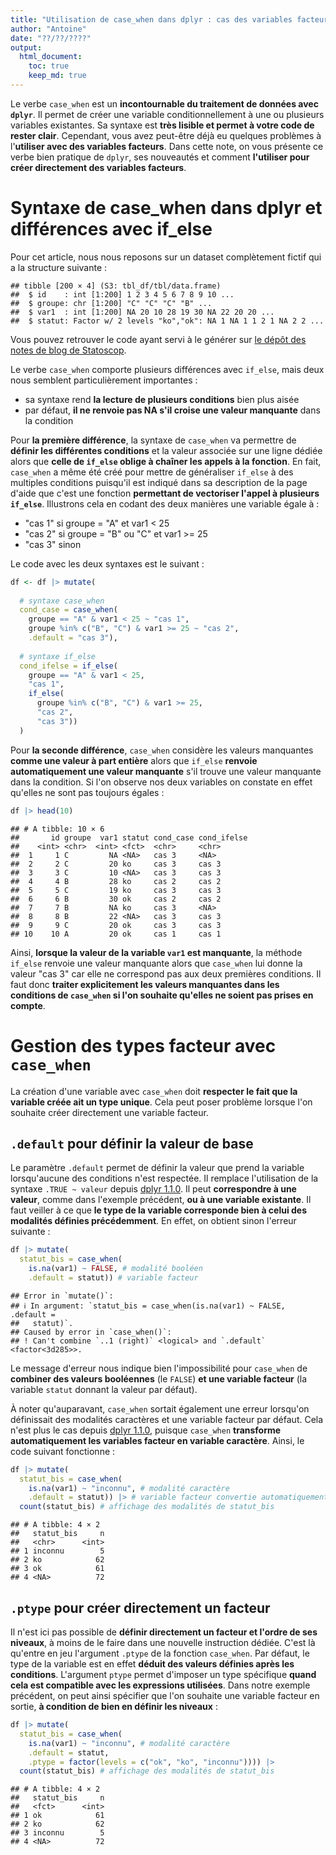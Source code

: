 ```yaml
---
title: "Utilisation de case_when dans dplyr : cas des variables facteurs"
author: "Antoine"
date: "??/??/????"
output: 
  html_document:
    toc: true
    keep_md: true
---
```





Le verbe `case_when` est un __incontournable du traitement de données avec `dplyr`__. Il permet de créer une variable conditionnellement à une ou plusieurs variables existantes. Sa syntaxe est __très lisible et permet à votre code de rester clair__. Cependant, vous avez peut-être déjà eu quelques problèmes à l'__utiliser avec des variables facteurs__. Dans cette note, on vous présente ce verbe bien pratique de `dplyr`, ses nouveautés et comment __l'utiliser pour créer directement des variables facteurs__. 

# Syntaxe de case_when dans dplyr et différences avec if_else   

Pour cet article, nous nous reposons sur un dataset complètement fictif qui a la structure suivante :  


```
## tibble [200 × 4] (S3: tbl_df/tbl/data.frame)
##  $ id    : int [1:200] 1 2 3 4 5 6 7 8 9 10 ...
##  $ groupe: chr [1:200] "C" "C" "C" "B" ...
##  $ var1  : int [1:200] NA 20 10 28 19 30 NA 22 20 20 ...
##  $ statut: Factor w/ 2 levels "ko","ok": NA 1 NA 1 1 2 1 NA 2 2 ...
```

Vous pouvez retrouver le code ayant servi à le générer sur [le dépôt des notes de blog de Statoscop](https://github.com/Statoscop/notebooks-blog).  

Le verbe `case_when` comporte plusieurs différences avec `if_else`, mais deux nous semblent particulièrement importantes :   

- sa syntaxe rend __la lecture de plusieurs conditions__ bien plus aisée    
- par défaut, __il ne renvoie pas NA s'il croise une valeur manquante__ dans la condition  

Pour __la première différence__, la syntaxe de `case_when` va permettre de __définir les différentes conditions__ et la valeur associée sur une ligne dédiée alors que __celle de `if_else` oblige à chaîner les appels à la fonction__. En fait, `case_when` a même été créé pour mettre de généraliser `if_else` à des multiples conditions puisqu'il est indiqué dans sa description de la page d'aide que c'est une fonction __permettant de vectoriser l'appel à plusieurs `if_else`__. Illustrons cela en codant des deux manières une variable égale à :  

- "cas 1" si groupe = "A" et var1 < 25 
- "cas 2" si groupe = "B" ou "C" et var1 >= 25 
- "cas 3" sinon

Le code avec les deux syntaxes est le suivant :  


```r
df <- df |> mutate(
  
  # syntaxe case_when
  cond_case = case_when(
    groupe == "A" & var1 < 25 ~ "cas 1",
    groupe %in% c("B", "C") & var1 >= 25 ~ "cas 2",
    .default = "cas 3"),
  
  # syntaxe if_else
  cond_ifelse = if_else(
    groupe == "A" & var1 < 25,
    "cas 1",
    if_else(
      groupe %in% c("B", "C") & var1 >= 25,
      "cas 2",
      "cas 3"))
  ) 
```

Pour __la seconde différence__, `case_when` considère les valeurs manquantes __comme une valeur à part entière__ alors que `if_else` __renvoie automatiquement une valeur manquante__ s'il trouve une valeur manquante dans la condition. Si l'on observe nos deux variables on constate en effet qu'elles ne sont pas toujours égales :  


```r
df |> head(10)
```

```
## # A tibble: 10 × 6
##       id groupe  var1 statut cond_case cond_ifelse
##    <int> <chr>  <int> <fct>  <chr>     <chr>      
##  1     1 C         NA <NA>   cas 3     <NA>       
##  2     2 C         20 ko     cas 3     cas 3      
##  3     3 C         10 <NA>   cas 3     cas 3      
##  4     4 B         28 ko     cas 2     cas 2      
##  5     5 C         19 ko     cas 3     cas 3      
##  6     6 B         30 ok     cas 2     cas 2      
##  7     7 B         NA ko     cas 3     <NA>       
##  8     8 B         22 <NA>   cas 3     cas 3      
##  9     9 C         20 ok     cas 3     cas 3      
## 10    10 A         20 ok     cas 1     cas 1
```
Ainsi, __lorsque la valeur de la variable `var1` est manquante__, la méthode `if_else` renvoie une valeur manquante alors que `case_when` lui donne la valeur "cas 3" car elle ne correspond pas aux deux premières conditions. Il faut donc __traiter explicitement les valeurs manquantes dans les conditions de `case_when` si l'on souhaite qu'elles ne soient pas prises en compte__.  

# Gestion des types facteur avec `case_when`   

La création d'une variable avec `case_when` doit __respecter le fait que la variable créée ait un type unique__. Cela peut poser problème lorsque l'on souhaite créer directement une variable facteur.  

## `.default` pour définir la valeur de base   

Le paramètre `.default` permet de définir la valeur que prend la variable lorsqu'aucune des conditions n'est respectée. Il remplace l'utilisation de la syntaxe `.TRUE ~ valeur` depuis [dplyr 1.1.0](https://cran.r-project.org/web/packages/dplyr/news/news.html). Il peut __correspondre à une valeur__, comme dans l'exemple précédent, __ou à une variable existante__. Il faut veiller à ce que __le type de la variable corresponde bien à celui des modalités définies précédemment__. En effet, on obtient sinon l'erreur suivante :  



```r
df |> mutate(
  statut_bis = case_when(
    is.na(var1) ~ FALSE, # modalité booléen
    .default = statut)) # variable facteur
```

```
## Error in `mutate()`:
## ℹ In argument: `statut_bis = case_when(is.na(var1) ~ FALSE, .default =
##   statut)`.
## Caused by error in `case_when()`:
## ! Can't combine `..1 (right)` <logical> and `.default` <factor<3d285>>.
```
Le message d'erreur nous indique bien l'impossibilité pour `case_when` de __combiner des valeurs booléennes__ (le `FALSE`) __et une variable facteur__ (la variable `statut` donnant la valeur par défaut).  

À noter qu'auparavant, `case_when` sortait également une erreur lorsqu'on définissait des modalités caractères et une variable facteur par défaut. Cela n'est plus le cas depuis [dplyr 1.1.0](https://cran.r-project.org/web/packages/dplyr/news/news.html), puisque `case_when` __transforme automatiquement les variables facteur en variable caractère__. Ainsi, le code suivant fonctionne :  


```r
df |> mutate(
  statut_bis = case_when(
    is.na(var1) ~ "inconnu", # modalité caractère
    .default = statut)) |> # variable facteur convertie automatiquement en caractère
  count(statut_bis) # affichage des modalités de statut_bis
```

```
## # A tibble: 4 × 2
##   statut_bis     n
##   <chr>      <int>
## 1 inconnu        5
## 2 ko            62
## 3 ok            61
## 4 <NA>          72
```

## `.ptype` pour créer directement un facteur 

Il n'est ici pas possible de __définir directement un facteur et l'ordre de ses niveaux__, à moins de le faire dans une nouvelle instruction dédiée. C'est là qu'entre en jeu l'argument `.ptype` de la fonction `case_when`. Par défaut, le type de la variable est en effet __déduit des valeurs définies après les conditions__. L'argument `ptype` permet d'imposer un type spécifique __quand cela est compatible avec les expressions utilisées__. Dans notre exemple précédent, on peut ainsi spécifier que l'on souhaite une variable facteur en sortie, __à condition de bien en définir les niveaux__  :  


```r
df |> mutate(
  statut_bis = case_when(
    is.na(var1) ~ "inconnu", # modalité caractère
    .default = statut,
    .ptype = factor(levels = c("ok", "ko", "inconnu")))) |> 
  count(statut_bis) # affichage des modalités de statut_bis
```

```
## # A tibble: 4 × 2
##   statut_bis     n
##   <fct>      <int>
## 1 ok            61
## 2 ko            62
## 3 inconnu        5
## 4 <NA>          72
```

